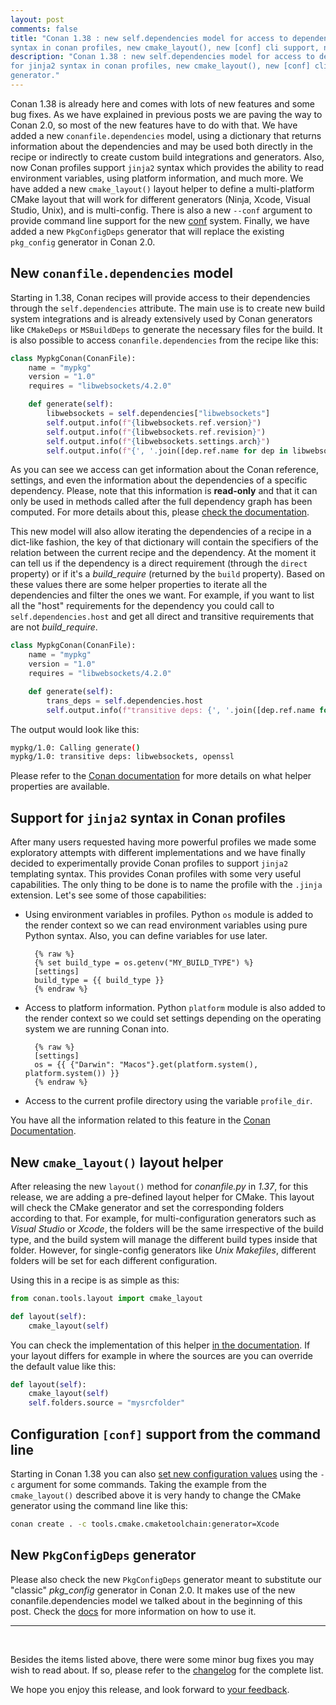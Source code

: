 ```yaml
---
layout: post
comments: false
title: "Conan 1.38 : new self.dependencies model for access to dependencies data, support for jinja2
syntax in conan profiles, new cmake_layout(), new [conf] cli support, new PkgConfigDeps generator."
description: "Conan 1.38 : new self.dependencies model for access to dependencies data, support
for jinja2 syntax in conan profiles, new cmake_layout(), new [conf] cli support, new PkgConfigDeps
generator."
---
```


Conan 1.38 is already here and comes with lots of new features and some bug fixes. As we have
explained in previous posts we are paving the way to Conan 2.0, so most of the new features have to
do with that. We have added a new `conanfile.dependencies` model, using a dictionary that returns
information about the dependencies and may be used both directly in the recipe or indirectly to
create custom build integrations and generators. Also, now Conan profiles support `jinja2` syntax
which provides the ability to read environment variables, using platform information, and much more.
We have added a new `cmake_layout()` layout helper to define a multi-platform CMake layout that will
work for different generators (Ninja, Xcode, Visual Studio, Unix), and is multi-config. There is also
a new `--conf` argument to provide command line support for the new
[conf](https://docs.conan.io/en/latest/reference/config_files/global_conf.html) system. Finally, we
have added a new `PkgConfigDeps` generator that will replace the existing `pkg_config` generator in
Conan 2.0.

## New `conanfile.dependencies` model

Starting in 1.38, Conan recipes will provide access to their dependencies through the
`self.dependencies` attribute. The main use is to create new build system integrations and is already
extensively used by Conan generators like `CMakeDeps` or `MSBuildDeps` to generate the necessary
files for the build. It is also possible to access `conanfile.dependencies` from the recipe like this:

```python
class MypkgConan(ConanFile):
    name = "mypkg"
    version = "1.0"
    requires = "libwebsockets/4.2.0"

    def generate(self):
        libwebsockets = self.dependencies["libwebsockets"]
        self.output.info(f"{libwebsockets.ref.version}")
        self.output.info(f"{libwebsockets.ref.revision}")
        self.output.info(f"{libwebsockets.settings.arch}")
        self.output.info(f"{', '.join([dep.ref.name for dep in libwebsockets.dependencies.values()])}")
```

As you can see we access can get information about the Conan reference, settings, and even the
information about the dependencies of a specific dependency. Please, note that this information is
**read-only** and that it can only be used in methods called after the full dependency graph has been
computed. For more details about this, please [check the
documentation](https://docs.conan.io/en/latest/reference/conanfile/dependencies.html#dependencies-interface).

This new model will also allow iterating the dependencies of a recipe in a dict-like fashion, the key of
that dictionary will contain the specifiers of the relation between the current recipe and the
dependency. At the moment it can tell us if the dependency is a direct requirement (through the
`direct` property) or if it's a *build_require* (returned by the `build` property). Based on these
values there are some helper properties to iterate all the dependencies and filter the ones we want.
For example, if you want to list all the "host" requirements for the dependency you could call to
`self.dependencies.host` and get all direct and transitive requirements that are not *build_require*.

```python
class MypkgConan(ConanFile):
    name = "mypkg"
    version = "1.0"
    requires = "libwebsockets/4.2.0"

    def generate(self):
        trans_deps = self.dependencies.host
        self.output.info(f"transitive deps: {', '.join([dep.ref.name for dep in trans_deps.values()])}")
```

The output would look like this:

```bash
mypkg/1.0: Calling generate()
mypkg/1.0: transitive deps: libwebsockets, openssl
```

Please refer to the [Conan
documentation](https://docs.conan.io/en/latest/reference/conanfile/dependencies.html#iterating-dependencies)
for more details on what helper properties are available.

## Support for `jinja2` syntax in Conan profiles

After many users requested having more powerful profiles we made some exploratory attempts with
different implementations and we have finally decided to experimentally provide Conan profiles to
support `jinja2` templating syntax. This provides Conan profiles with some very useful capabilities.
The only thing to be done is to name the profile with the `.jinja` extension. Let's see some of those
capabilities:

* Using environment variables in profiles. Python `os` module is added to the render context so we
  can read environment variables using pure Python syntax. Also, you can define variables for use
  later.

        {% raw %}
        {% set build_type = os.getenv("MY_BUILD_TYPE") %}
        [settings]
        build_type = {{ build_type }}
        {% endraw %}

* Access to platform information. Python `platform` module is also added to the render context so we
  could set settings depending on the operating system we are running Conan into.

        {% raw %}
        [settings]
        os = {{ {"Darwin": "Macos"}.get(platform.system(), platform.system()) }}
        {% endraw %}

* Access to the current profile directory using the variable `profile_dir`.

You have all the information related to this feature in the [Conan
Documentation](https://docs.conan.io/en/latest/reference/profiles.html#profile-templates).

## New `cmake_layout()` layout helper

After releasing the new `layout()` method for *conanfile.py* in *1.37*, for this release, we are
adding a pre-defined layout helper for CMake. This layout will check the CMake generator and set the
corresponding folders according to that. For example, for multi-configuration generators such as
*Visual Studio* or *Xcode*, the folders will be the same irrespective of the build type, and the build
system will manage the different build types inside that folder. However, for single-config generators
like *Unix Makefiles*, different folders will be set for each different configuration.

Using this in a recipe is as simple as this:

```python
from conan.tools.layout import cmake_layout

def layout(self):
    cmake_layout(self)
```

You can check the implementation of this helper [in the
documentation](https://docs.conan.io/en/latest/reference/conanfile/tools/layout.html). If your layout
differs for example in where the sources are you can override the default value like this:

```python
def layout(self):
    cmake_layout(self)
    self.folders.source = "mysrcfolder"
```

## Configuration `[conf]` support from the command line

Starting in Conan 1.38 you can also [set new configuration
values](https://docs.conan.io/en/latest/reference/config_files/global_conf.html) using the `-c`
argument for some commands. Taking the example from the `cmake_layout()` described above it is very
handy to change the CMake generator using the command line like this:

```bash
conan create . -c tools.cmake.cmaketoolchain:generator=Xcode
```

## New `PkgConfigDeps` generator

Please also check the new `PkgConfigDeps` generator meant to substitute our "classic" *pkg_config*
generator in Conan 2.0. It makes use of the new conanfile.dependencies model we talked about in
the beginning of this post. Check the
[docs](https://docs.conan.io/en/latest/reference/conanfile/tools/gnu/pkgconfigdeps.html) for more
information on how to use it.

-----------
<br>

Besides the items listed above, there were some minor bug fixes you may wish to
read about.  If so, please refer to the
[changelog](https://docs.conan.io/en/latest/changelog.html#jun-2021) for the
complete list.

We hope you enjoy this release, and look forward to [your
feedback](https://github.com/conan-io/conan/issues). 
